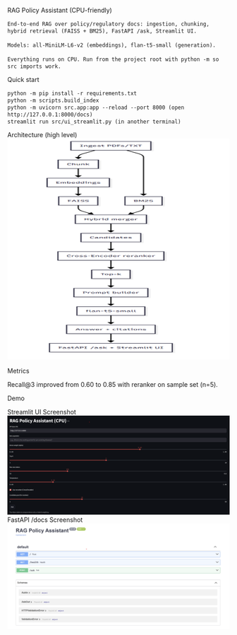 RAG Policy Assistant (CPU-friendly)

    End-to-end RAG over policy/regulatory docs: ingestion, chunking, hybrid retrieval (FAISS + BM25), FastAPI /ask, Streamlit UI.
    
    Models: all-MiniLM-L6-v2 (embeddings), flan-t5-small (generation).
    
    Everything runs on CPU. Run from the project root with python -m so src imports work.

Quick start

    python -m pip install -r requirements.txt
    python -m scripts.build_index
    python -m uvicorn src.app:app --reload --port 8000 (open http://127.0.0.1:8000/docs)
    streamlit run src/ui_streamlit.py (in another terminal)

<!-- Architecture Diagram -->
Architecture (high level)
<img src="data/arc.png" alt="Architecture Diagram" width="800" height="500"/>



Metrics

Recall@3 improved from 0.60 to 0.85 with reranker on sample set (n=5).

Demo

Streamlit UI Screenshot
![Streamlit UI Screenshot](data/streamlitUI.png)
FastAPI /docs Screenshot
![FastAPI](data/FASTapi.png)